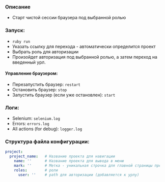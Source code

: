 ### Описание
- Старт чистой сессии браузера под выбранной ролью

### Запуск:
+ `ruby run`
+ Указать ссылку для перехода - автоматически определится проект
+ Выбрать роль для авторизации
+ Произойдет авторизация под выбранной ролью, а затем переход на введенный урл.
#### Управление браузером:
- Перезапустить браузер:
 `restart`
- Остановить браузер:
 `stop`
- Запустить браузер (если уже остановлен):
 `start` 
 
### Логи:
- Selenium: `selenium.log`
- Errors: `errors.log`
- All actions (for debug): `logger.log`

### Структура файла конфигурации:
```yaml
project:
  project_name:   # Название проекта для навигации
    name: ''      # Название проекта для вывода в меню
    mark: ''      # Метка - уникальная строчка для главной страницы проекта
    roles:        # роли
      user: ''    # path для авторизации (добавляется к урлу)
```
